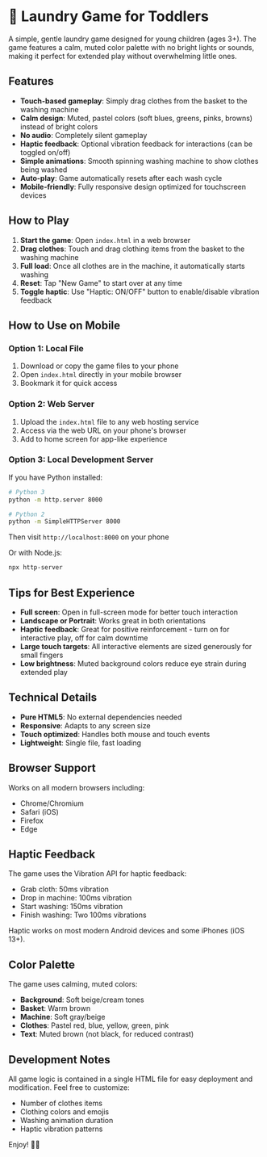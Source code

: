 # 🧺 Laundry Game for Toddlers

A simple, gentle laundry game designed for young children (ages 3+). The game features a calm, muted color palette with no bright lights or sounds, making it perfect for extended play without overwhelming little ones.

## Features

- **Touch-based gameplay**: Simply drag clothes from the basket to the washing machine
- **Calm design**: Muted, pastel colors (soft blues, greens, pinks, browns) instead of bright colors
- **No audio**: Completely silent gameplay
- **Haptic feedback**: Optional vibration feedback for interactions (can be toggled on/off)
- **Simple animations**: Smooth spinning washing machine to show clothes being washed
- **Auto-play**: Game automatically resets after each wash cycle
- **Mobile-friendly**: Fully responsive design optimized for touchscreen devices

## How to Play

1. **Start the game**: Open `index.html` in a web browser
2. **Drag clothes**: Touch and drag clothing items from the basket to the washing machine
3. **Full load**: Once all clothes are in the machine, it automatically starts washing
4. **Reset**: Tap "New Game" to start over at any time
5. **Toggle haptic**: Use "Haptic: ON/OFF" button to enable/disable vibration feedback

## How to Use on Mobile

### Option 1: Local File
1. Download or copy the game files to your phone
2. Open `index.html` directly in your mobile browser
3. Bookmark it for quick access

### Option 2: Web Server
1. Upload the `index.html` file to any web hosting service
2. Access via the web URL on your phone's browser
3. Add to home screen for app-like experience

### Option 3: Local Development Server
If you have Python installed:
```bash
# Python 3
python -m http.server 8000

# Python 2
python -m SimpleHTTPServer 8000
```
Then visit `http://localhost:8000` on your phone

Or with Node.js:
```bash
npx http-server
```

## Tips for Best Experience

- **Full screen**: Open in full-screen mode for better touch interaction
- **Landscape or Portrait**: Works great in both orientations
- **Haptic feedback**: Great for positive reinforcement - turn on for interactive play, off for calm downtime
- **Large touch targets**: All interactive elements are sized generously for small fingers
- **Low brightness**: Muted background colors reduce eye strain during extended play

## Technical Details

- **Pure HTML5**: No external dependencies needed
- **Responsive**: Adapts to any screen size
- **Touch optimized**: Handles both mouse and touch events
- **Lightweight**: Single file, fast loading

## Browser Support

Works on all modern browsers including:
- Chrome/Chromium
- Safari (iOS)
- Firefox
- Edge

## Haptic Feedback

The game uses the Vibration API for haptic feedback:
- Grab cloth: 50ms vibration
- Drop in machine: 100ms vibration
- Start washing: 150ms vibration
- Finish washing: Two 100ms vibrations

Haptic works on most modern Android devices and some iPhones (iOS 13+).

## Color Palette

The game uses calming, muted colors:
- **Background**: Soft beige/cream tones
- **Basket**: Warm brown
- **Machine**: Soft gray/beige
- **Clothes**: Pastel red, blue, yellow, green, pink
- **Text**: Muted brown (not black, for reduced contrast)

## Development Notes

All game logic is contained in a single HTML file for easy deployment and modification. Feel free to customize:
- Number of clothes items
- Clothing colors and emojis
- Washing animation duration
- Haptic vibration patterns

Enjoy! 🧺✨
